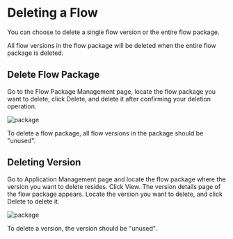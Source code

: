 # Deleting a Flow

You can choose to delete a single flow version or the entire flow package.

All flow versions in the flow package will be deleted when the entire flow package is deleted.

## Delete Flow Package

Go to the Flow Package Management page, locate the flow package you want to delete, click Delete, and delete it after confirming your deletion operation.

![package](https://docimages.blob.core.chinacloudapi.cn/images/Console/packages/V3package1.png)

To delete a flow package, all flow versions in the package should be "unused".

## Deleting Version

Go to Application Management page and locate the flow package where the version you want to delete resides. Click View. The version details page of the flow package appears. Locate the version you want to delete, and click Delete to delete it.

![package](https://docimages.blob.core.chinacloudapi.cn/images/Console/packages/V3package2.png)

To delete a version, the version should be "unused".